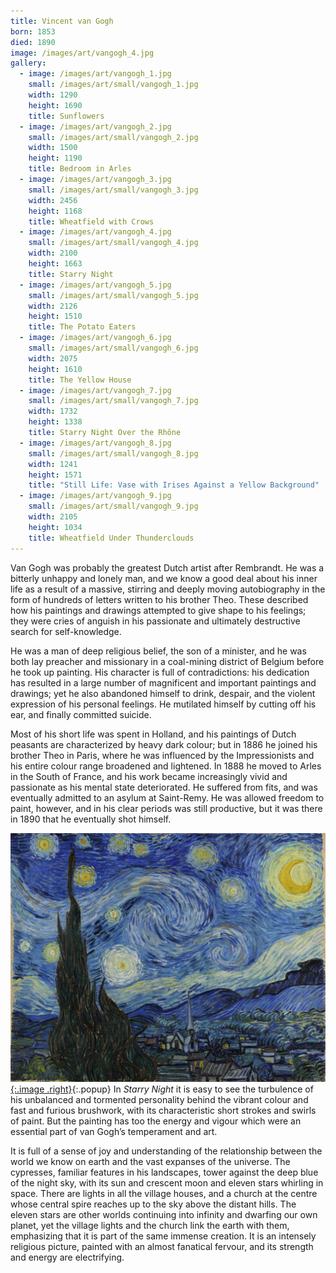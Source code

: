 ```yaml
---
title: Vincent van Gogh
born: 1853
died: 1890
image: /images/art/vangogh_4.jpg
gallery:
  - image: /images/art/vangogh_1.jpg
    small: /images/art/small/vangogh_1.jpg
    width: 1290
    height: 1690
    title: Sunflowers
  - image: /images/art/vangogh_2.jpg
    small: /images/art/small/vangogh_2.jpg
    width: 1500
    height: 1190
    title: Bedroom in Arles
  - image: /images/art/vangogh_3.jpg
    small: /images/art/small/vangogh_3.jpg
    width: 2456
    height: 1168
    title: Wheatfield with Crows
  - image: /images/art/vangogh_4.jpg
    small: /images/art/small/vangogh_4.jpg
    width: 2100
    height: 1663
    title: Starry Night
  - image: /images/art/vangogh_5.jpg
    small: /images/art/small/vangogh_5.jpg
    width: 2126
    height: 1510
    title: The Potato Eaters
  - image: /images/art/vangogh_6.jpg
    small: /images/art/small/vangogh_6.jpg
    width: 2075
    height: 1610
    title: The Yellow House
  - image: /images/art/vangogh_7.jpg
    small: /images/art/small/vangogh_7.jpg
    width: 1732
    height: 1338
    title: Starry Night Over the Rhône
  - image: /images/art/vangogh_8.jpg
    small: /images/art/small/vangogh_8.jpg
    width: 1241
    height: 1571
    title: "Still Life: Vase with Irises Against a Yellow Background"
  - image: /images/art/vangogh_9.jpg
    small: /images/art/small/vangogh_9.jpg
    width: 2105
    height: 1034
    title: Wheatfield Under Thunderclouds
---
```


Van Gogh was probably the greatest Dutch artist after Rembrandt. He was a
bitterly unhappy and lonely man, and we know a good deal about his inner life
as a result of a massive, stirring and deeply moving autobiography in the form
of hundreds of letters written to his brother Theo. These described how his
paintings and drawings attempted to give shape to his feelings; they were cries
of anguish in his passionate and ultimately destructive search for
self-knowledge.

He was a man of deep religious belief, the son of a minister, and he was both
lay preacher and missionary in a coal-mining district of Belgium before he took
up painting. His character is full of contradictions: his dedication has
resulted in a large number of magnificent and important paintings and drawings;
yet he also abandoned himself to drink, despair, and the violent expression of
his personal feelings. He mutilated himself by cutting off his ear, and finally
committed suicide.

Most of his short life was spent in Holland, and his paintings of Dutch
peasants are characterized by heavy dark colour; but in 1886 he joined his
brother Theo in Paris, where he was influenced by the Impressionists and his
entire colour range broadened and lightened. In 1888 he moved to Arles in the
South of France, and his work became increasingly vivid and passionate as his
mental state deteriorated. He suffered from fits, and was eventually admitted
to an asylum at Saint-Remy. He was allowed freedom to paint, however, and in
his clear periods was still productive, but it was there in 1890 that he
eventually shot himself.

[![Starry Night](/images/art/vangogh_4.jpg){:.image .right}](/images/art/vangogh_4.jpg){:.popup}
In _Starry Night_ it is easy to see the turbulence of his unbalanced and
tormented personality behind the vibrant colour and fast and furious brushwork,
with its characteristic short strokes and swirls of paint. But the painting has
too the energy and vigour which were an essential part of van Gogh’s
temperament and art.

It is full of a sense of joy and understanding of the relationship between the
world we know on earth and the vast expanses of the universe. The cypresses,
familiar features in his landscapes, tower against the deep blue of the night
sky, with its sun and crescent moon and eleven stars whirling in space. There
are lights in all the village houses, and a church at the centre whose central
spire reaches up to the sky above the distant hills. The eleven stars are other
worlds continuing into infinity and dwarfing our own planet, yet the village
lights and the church link the earth with them, emphasizing that it is part of
the same immense creation. It is an intensely religious picture, painted with
an almost fanatical fervour, and its strength and energy are electrifying.
